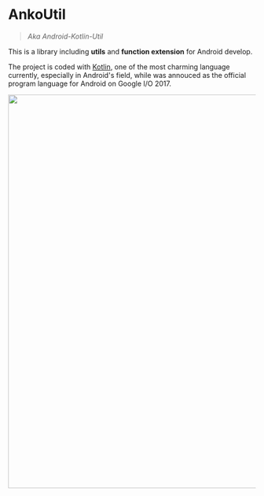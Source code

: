 # AnkoUtil

>*Aka Android-Kotlin-Util*

This is a library including **utils** and **function extension** for Android develop.  

The project is coded with [Kotlin](https://kotlinlang.org/), one of the most charming language currently, especially in Android's field, while was annouced as the official program language for Android on Google I/O 2017.

<img src="https://d3nmt5vlzunoa1.cloudfront.net/kotlin/files/2017/05/android_kotlin.png" width="800">
